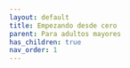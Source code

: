 ```yaml
---
layout: default
title: Empezando desde cero
parent: Para adultos mayores
has_children: true
nav_order: 1
---
```

